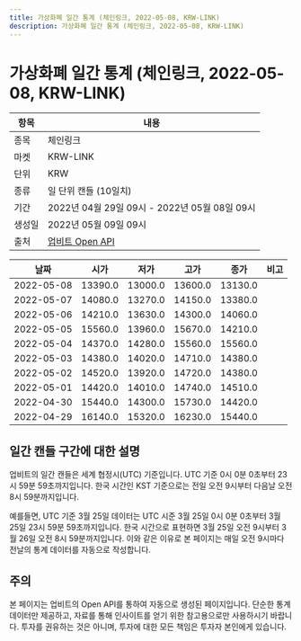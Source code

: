 ```yaml
---
title: 가상화폐 일간 통계 (체인링크, 2022-05-08, KRW-LINK)
description: 가상화폐 일간 통계 (체인링크, 2022-05-08, KRW-LINK)
---
```



가상화폐 일간 통계 (체인링크, 2022-05-08, KRW-LINK)
===

|항목|내용|
|--|--|
|종목|체인링크|
|마켓|KRW-LINK|
|단위|KRW|
|종류|일 단위 캔들 (10일치)|
|기간|2022년 04월 29일 09시 - 2022년 05월 08일 09시|
|생성일|2022년 05월 09일 09시|
|출처|[업비트 Open API](https://docs.upbit.com)|


|날짜|시가|저가|고가|종가|비고|
|--|--|--|--|--|--|
|2022-05-08|13390.0|13000.0|13600.0|13130.0|    |
|2022-05-07|14080.0|13270.0|14150.0|13380.0|    |
|2022-05-06|14210.0|13630.0|14300.0|14060.0|    |
|2022-05-05|15560.0|13960.0|15670.0|14210.0|    |
|2022-05-04|14370.0|14280.0|15560.0|15560.0|    |
|2022-05-03|14380.0|14020.0|14710.0|14380.0|    |
|2022-05-02|14520.0|13920.0|14720.0|14380.0|    |
|2022-05-01|14420.0|14010.0|14740.0|14510.0|    |
|2022-04-30|15440.0|14300.0|15730.0|14420.0|    |
|2022-04-29|16140.0|15320.0|16230.0|15440.0|    |


일간 캔들 구간에 대한 설명
---


업비트의 일간 캔들은 세계 협정시(UTC) 기준입니다. 
UTC 기준 0시 0분 0초부터 23시 59분 59초까지입니다. 
한국 시간인 KST 기준으로는 전일 오전 9시부터 다음날 오전 8시 59분까지입니다. 


예를들면, UTC 기준 3월 25일 데이터는 UTC 시준 3월 25일 0시 0분 0초부터 3월 25일 23시 59분 59초까지입니다. 
한국 시간으로 표현하면 3월 25일 오전 9시부터 3월 26일 오전 8시 59분까지입니다. 
이와 같은 이유로 본 페이지는 매일 오전 9시마다 전날의 통계 데이터를 자동으로 작성합니다. 


주의
---


본 페이지는 업비트의 Open API를 통하여 자동으로 생성된 페이지입니다. 
단순한 통계 데이터만 제공하고, 자료를 통해 인사이트를 얻기 위한 참고용으로만 사용하시기 바랍니다. 
투자를 권유하는 것은 아니며, 투자에 대한 모든 책임은 투자자 본인에게 있습니다. 
